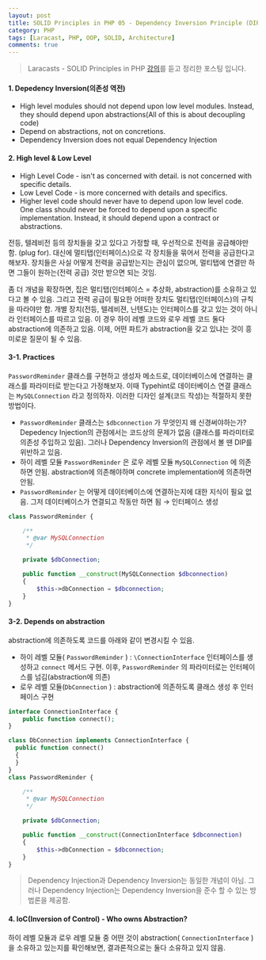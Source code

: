```yaml
---
layout: post
title: SOLID Principles in PHP 05 - Dependency Inversion Principle (DIP)
category: PHP
tags: [Laracast, PHP, OOP, SOLID, Architecture]
comments: true
---
```


> Laracasts - SOLID Principles in PHP [강의](https://laracasts.com/series/solid-principles-in-php)를 듣고 정리한 포스팅 입니다.

#### 1. Depedency Inversion(의존성 역전)

-  High level modules should not depend upon low level modules. Instead, they should depend upon abstractions(All of this is about decoupling code)
-  Depend on abstractions, not on concretions.
-  Dependency Inversion does not equal Dependency Injection



#### 2. High level & Low Level

- High Level Code - isn't as concerned with detail. is not concerned with specific details.
- Low Level Code - is more concerned with details and specifics.
- Higher level code should never have to depend upon low level code. One class should never be forced to depend upon a specific implementation. Instead, it should depend upon a contract or abstractions.



전등, 텔레비전 등의 장치들을 갖고 있다고 가정할 때, 우선적으로 전력을 공급해야만 함. (plug for). 대신에 멀티탭(인터페이스)으로 각 장치들을 묶어서 전력을 공급한다고 해보자. 장치들은 사실 어떻게 전력을 공급받는지는 관심이 없으며, 멀티탭에 연결만 하면 그들이 원하는(전력 공급) 것만 받으면 되는 것임.

좀 더 개념을 확장하면, 집은 멀티탭(인터페이스 = 추상화, abstraction)를 소유하고 있다고 볼 수 있음. 그리고 전력 공급이 필요한 어떠한 장치도 멀티탭(인터페이스)의 규칙을 따라야만 함. 개별 장치(전등, 텔레비젼, 닌텐도)는 인터페이스를 갖고 있는 것이 아니라 인터페이스를 따르고 있음. 이 경우 하이 레벨 코드와 로우 레벨 코드 둘다 abstraction에 의존하고 있음. 이제, 어떤 파트가 abstraction을 갖고 있냐는 것이 흥미로운 질문이 될 수 있음.



#### 3-1. Practices

`PasswordReminder` 클래스를 구현하고 생성자 메소드로, 데이터베이스에 연결하는 클래스를 파라미터로 받는다고 가정해보자. 이때 Typehint로  데이터베이스 연결 클래스는 `MySQLConnection` 라고 정의하자. 이러한 디자인 설계(코드 작성)는 적절하지 못한 방법이다.

-  `PasswordReminder` 클래스는  `$dbconnection` 가 무엇인지 왜 신경써야하는가? Depedency Injection의 관점에서는 코드상의 문제가 없음 (클래스를 파라미터로 의존성 주입하고 있음). 그러나 Dependency Inversion의 관점에서 볼 땐 DIP를 위반하고 있음. 
- 하이 레벨 모듈  `PasswordReminder`  은 로우 레벨 모듈 `MySQLConnection`  에 의존하면 안됨. abstraction에 의존해야하며 concrete implementation에 의존하면 안됨. 
- `PasswordReminder` 는 어떻게 데이터베이스에 연결하는지에 대한 지식이 필요 없음. 그저 데이터베이스가 연결되고 작동만 하면 됨 →  인터페이스 생성

```php
class PasswordReminder {

    /**
     * @var MySQLConnection
     */

    private $dbConnection;

    public function __construct(MySQLConnection $dbconnection)
    {
        $this->dbConnection = $dbconnection;
    }
} 
```



#### 3-2. Depends on abstraction

abstraction에 의존하도록 코드를 아래와 같이 변경시킬 수 있음.

- 하이 레벨 모듈( `PasswordReminder` ) : `\ConnectionInterface` 인터페이스를 생성하고 `connect` 메서드 구현. 이후, `PasswordReminder` 의 파라미터로는 인터페이스를 넘김(abstraction에 의존)
- 로우 레벨 모듈(`DbConnection` ) : abstraction에 의존하도록 클래스 생성 후 인터페이스 구현

```php
interface ConnectionInterface {
    public function connect();
}

class DbConnection implements ConnectionInterface {    
  public function connect()    
  {          
  }
}
class PasswordReminder {

    /**
     * @var MySQLConnection
     */

    private $dbConnection;

    public function __construct(ConnectionInterface $dbconnection)
    {
        $this->dbConnection = $dbconnection;
    }
}
```



> Dependency Injection과 Dependency Inversion는 동일한 개념이 아님. 그러나 Dependency Injection는 Dependency Inversion을 준수 할 수 있는 방법론을 제공함.



#### 4. IoC(Inversion of Control) - Who owns Abstraction?

하이 레벨 모듈과 로우 레벨 모듈 중 어떤 것이 abstraction( `ConnectionInterface` ) 을 소유하고 있는지를 확인해보면,  결과론적으로는 둘다 소유하고 있지 않음. 
